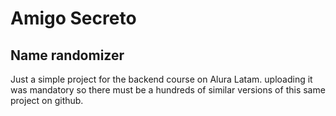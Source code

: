 # Amigo Secreto
## Name randomizer
Just a simple project for the backend course on Alura Latam.
uploading it was mandatory so there must be a hundreds of similar versions of this same project on github.